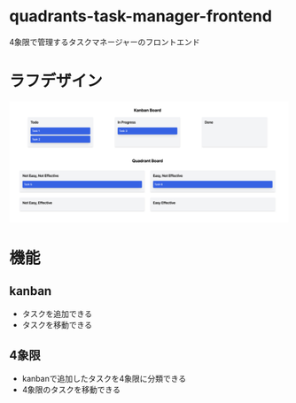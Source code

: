 # quadrants-task-manager-frontend
4象限で管理するタスクマネージャーのフロントエンド

# ラフデザイン
![](./docs/img/mock.png)

# 機能
## kanban
- タスクを追加できる
- タスクを移動できる

## 4象限
- kanbanで追加したタスクを4象限に分類できる
- 4象限のタスクを移動できる